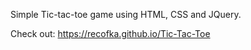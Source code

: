 Simple Tic-tac-toe game using HTML, CSS and JQuery.

Check out: https://recofka.github.io/Tic-Tac-Toe
